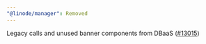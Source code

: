 ```yaml
---
"@linode/manager": Removed
---
```


Legacy calls and unused banner components from DBaaS ([#13015](https://github.com/linode/manager/pull/13015))
